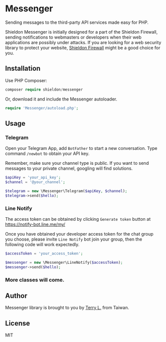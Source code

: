 # Messenger

Sending messages to the third-party API services made easy for PHP.

Shieldon Messenger is initially designed for a part of the Shieldon Firewall, sending notifications to webmasters or developers when their web applications are possibly under attacks. If you are looking for a web security library to protect your website, [Shieldon Firewall](https://github.com/terrylinooo/shieldon) might be a good choice for you.

## Installation

Use PHP Composer:

```php
composer require shieldon/messenger
```

Or, download it and include the Messenger autoloader.
```php
require 'Messenger/autoload.php';
```

## Usage

### Telegram

Open your Telegram App, add `BotFather` to start a new conversation. Type command `/newbot` to obtain your API key.

Remember, make sure your channel type is public. If you want to send messages to your private channel, googling will find solutions.

```php
$apiKey = 'your_api_key';
$channel = '@your_channel';

$telegram = new \Messenger\Telegram($apiKey, $channel);
$telegram->send($hello);
```

### Line Notify

The access token can be obtained by clicking `Generate token` button at https://notify-bot.line.me/my/

Once you have obtained your developer access token for the chat group you choose, please invite `Line Notify` bot join your group, then the following code will work expectedly.

```php
$accessToken = 'your_access_token';

$messenger = new \Messenger\LineNotify($accessToken);
$messenger->send($hello);
```

### More classes will come.

## Author

Messenger library is brought to you by [Terry L.](https://terryl.in) from Taiwan.

## License

MIT

